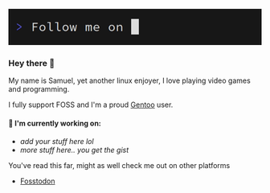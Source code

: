 ![Plug](src/plug.gif)

### Hey there :wave:

My name is Samuel, yet another linux enjoyer, I love playing video games and programming.

I fully support FOSS and I'm a proud [Gentoo](https://gentoo.org) user.

#### 👷 I'm currently working on:
- _add your stuff here lol_
- _more stuff here.. you get the gist_

You've read this far, might as well check me out on other platforms
- [Fosstodon](https://fosstodon.org/@sirobsidian)
